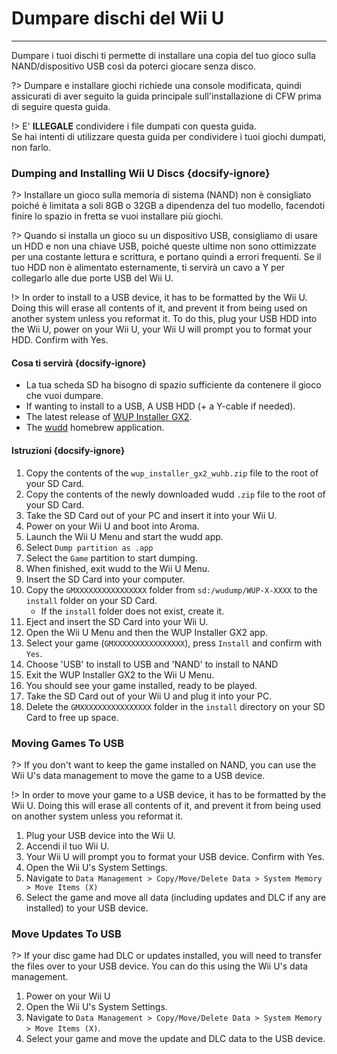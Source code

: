 # Dumpare dischi del Wii U
---
Dumpare i tuoi dischi ti permette di installare una copia del tuo gioco sulla NAND/dispositivo USB così da poterci giocare senza disco.

?> Dumpare e installare giochi richiede una console modificata, quindi assicurati di aver seguito la guida principale sull'installazione di CFW prima di seguire questa guida.

!> E' **ILLEGALE** condividere i file dumpati con questa guida.  
Se hai intenti di utilizzare questa guida per condividere i tuoi giochi dumpati, non farlo.

### Dumping and Installing Wii U Discs {docsify-ignore}

?> Installare un gioco sulla memoria di sistema (NAND) non è consigliato poiché è limitata a soli 8GB o 32GB a dipendenza del tuo modello, facendoti finire lo spazio in fretta se vuoi installare più giochi.

?> Quando si installa un gioco su un dispositivo USB, consigliamo di usare un HDD e non una chiave USB, poiché queste ultime non sono ottimizzate per una costante lettura e scrittura, e portano quindi a errori frequenti. Se il tuo HDD non è alimentato esternamente, ti servirà un cavo a Y per collegarlo alle due porte USB del Wii U.

!> In order to install to a USB device, it has to be formatted by the Wii U. Doing this will erase all contents of it, and prevent it from being used on another system unless you reformat it. To do this, plug your USB HDD into the Wii U, power on your Wii U, your Wii U will prompt you to format your HDD. Confirm with Yes.

#### Cosa ti servirà {docsify-ignore}

- La tua scheda SD ha bisogno di spazio sufficiente da contenere il gioco che vuoi dumpare.
- If wanting to install to a USB, A USB HDD (+ a Y-cable if needed).
- The latest release of [WUP Installer GX2](https://wiiu.cdn.fortheusers.org/zips/wup_installer_gx2_wuhb.zip).
- The [wudd](https://wiiu.cdn.fortheusers.org/zips/wudd.zip) homebrew application.

#### Istruzioni {docsify-ignore}

1. Copy the contents of the `wup_installer_gx2_wuhb.zip` file to the root of your SD Card.
1. Copy the contents of the newly downloaded wudd `.zip` file to the root of your SD Card.
1. Take the SD Card out of your PC and insert it into your Wii U.
1. Power on your Wii U and boot into Aroma.
1. Launch the Wii U Menu and start the wudd app.
1. Select `Dump partition as .app`
1. Select the `Game` partition to start dumping.
1. When finished, exit wudd to the Wii U Menu.
1. Insert the SD Card into your computer.
1. Copy the `GMXXXXXXXXXXXXXXXX` folder from `sd:/wudump/WUP-X-XXXX` to the `install` folder on your SD Card.
    - If the `install` folder does not exist, create it.
1. Eject and insert the SD Card into your Wii U.
1. Open the Wii U Menu and then the WUP Installer GX2 app.
1. Select your game (`GMXXXXXXXXXXXXXXXX`), press `Install` and confirm with `Yes`.
1. Choose 'USB' to install to USB and 'NAND' to install to NAND
1. Exit the WUP Installer GX2 to the Wii U Menu.
1. You should see your game installed, ready to be played.
1. Take the SD Card out of your Wii U and plug it into your PC.
1. Delete the `GMXXXXXXXXXXXXXXXX` folder in the `install` directory on your SD Card to free up space.

### Moving Games To USB

?> If you don't want to keep the game installed on NAND, you can use the Wii U's data management to move the game to a USB device.

!> In order to move your game to a USB device, it has to be formatted by the Wii U. Doing this will erase all contents of it, and prevent it from being used on another system unless you reformat it.

1. Plug your USB device into the Wii U.
1. Accendi il tuo Wii U.
1. Your Wii U will prompt you to format your USB device. Confirm with Yes.
1. Open the Wii U's System Settings.
1. Navigate to `Data Management > Copy/Move/Delete Data > System Memory > Move Items (X)`
1. Select the game and move all data (including updates and DLC if any are installed) to your USB device.

### Move Updates To USB

?> If your disc game had DLC or updates installed, you will need to transfer the files over to your USB device. You can do this using the Wii U's data management.

1. Power on your Wii U
1. Open the Wii U's System Settings.
1. Navigate to `Data Management > Copy/Move/Delete Data > System Memory > Move Items (X)`.
1. Select your game and move the update and DLC data to the USB device.
